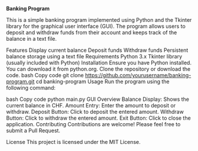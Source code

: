 **Banking Program**

This is a simple banking program implemented using Python and the Tkinter library for the graphical user interface (GUI). The program allows users to deposit and withdraw funds from their account and keeps track of the balance in a text file.

Features
Display current balance
Deposit funds
Withdraw funds
Persistent balance storage using a text file
Requirements
Python 3.x
Tkinter library (usually included with Python)
Installation
Ensure you have Python installed. You can download it from python.org.
Clone the repository or download the code.
bash
Copy code
git clone https://github.com/yourusername/banking-program.git
cd banking-program
Usage
Run the program using the following command:

bash
Copy code
python main.py
GUI Overview
Balance Display: Shows the current balance in CHF.
Amount Entry: Enter the amount to deposit or withdraw.
Deposit Button: Click to deposit the entered amount.
Withdraw Button: Click to withdraw the entered amount.
Exit Button: Click to close the application.
Contributing
Contributions are welcome! Please feel free to submit a Pull Request.

License
This project is licensed under the MIT License.

